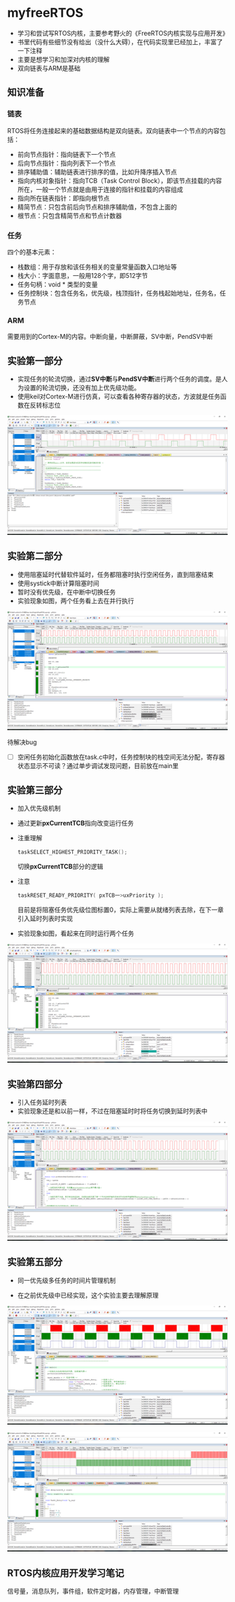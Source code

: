 # myfreeRTOS
- 学习和尝试写RTOS内核，主要参考野火的《FreeRTOS内核实现与应用开发》
- 书里代码有些细节没有给出（没什么大碍），在代码实现里已经加上，丰富了一下注释
- 主要是想学习和加深对内核的理解
- 双向链表与ARM是基础



## 知识准备

### 链表

RTOS将任务连接起来的基础数据结构是双向链表。双向链表中一个节点的内容包括：

- 前向节点指针：指向链表下一个节点
- 后向节点指针：指向列表下一个节点
- 排序辅助值：辅助链表进行排序的值，比如升降序插入节点
- 指向内核对象指针：指向TCB（Task Control Block），即该节点挂载的内容所在，一般一个节点就是由用于连接的指针和挂载的内容组成
- 指向所在链表指针：即指向根节点
- 精简节点：只包含前后向节点和排序辅助值，不包含上面的
- 根节点：只包含精简节点和节点计数器

### 任务

四个的基本元素：

- 栈数组：用于存放和该任务相关的变量常量函数入口地址等
- 栈大小：字面意思，一般用128个字，即512字节
- 任务句柄：void * 类型的变量
- 任务控制块：包含任务名，优先级，栈顶指针，任务栈起始地址，任务名，任务节点

### ARM

需要用到的Cortex-M的内容。中断向量，中断屏蔽，SV中断，PendSV中断

## 实验第一部分

- 实现任务的轮流切换，通过**SV中断**与**PendSV中断**进行两个任务的调度。是人为设置的轮流切换，还没有加上优先级功能。
- 使用keil对Cortex-M进行仿真，可以查看各种寄存器的状态，方波就是任务函数在反转标志位

![实验一](https://github.com/Winston9n78/myfreeRTOS/blob/main/README.assets/keil%E6%88%AA%E5%9B%BE.png?raw=true)




## 实验第二部分

- 使用阻塞延时代替软件延时，任务都阻塞时执行空闲任务，直到阻塞结束
- 使用systick中断计算阻塞时间
- 暂时没有优先级，在中断中切换任务
- 实验现象如图，两个任务看上去在并行执行

![实验二](https://github.com/Winston9n78/myfreeRTOS/blob/main/README.assets/keil2.png?raw=true)

待解决bug

- [ ] 空闲任务初始化函数放在task.c中时，任务控制块的栈空间无法分配，寄存器状态显示不可读？通过单步调试发现问题，目前放在main里



## 实验第三部分

- 加入优先级机制

- 通过更新**pxCurrentTCB**指向改变运行任务

- 注重理解

  ```C
  taskSELECT_HIGHEST_PRIORITY_TASK();
  ```

  切换**pxCurrentTCB**部分的逻辑

- 注意

  ```c
  taskRESET_READY_PRIORITY( pxTCB一>uxPriority );
  ```

  目前是将阻塞任务优先级位图标置0，实际上需要从就绪列表去除，在下一章引入延时列表时实现

- 实验现象如图，看起来在同时运行两个任务

![实验三](https://github.com/Winston9n78/myfreeRTOS/blob/main/README.assets/keil3.png?raw=true)



## 实验第四部分

- 引入任务延时列表
- 实验现象还是和以前一样，不过在阻塞延时时将任务切换到延时列表中

![实验四](https://github.com/Winston9n78/myfreeRTOS/blob/main/README.assets/keil4.png?raw=true)

## 实验第五部分

- 同一优先级多任务的时间片管理机制

- 在之前优先级中已经实现，这个实验主要去理解原理

  

![实验五](https://github.com/Winston9n78/myfreeRTOS/blob/main/README.assets/keil5-1.png?raw=true)

![实验五](https://github.com/Winston9n78/myfreeRTOS/blob/main/README.assets/keil5-2.png?raw=true)



## RTOS内核应用开发学习笔记

信号量，消息队列，事件组，软件定时器，内存管理，中断管理
